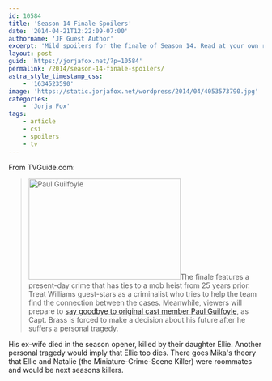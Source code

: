 ```yaml
---
id: 10584
title: 'Season 14 Finale Spoilers'
date: '2014-04-21T12:22:09-07:00'
authorname: 'JF Guest Author'
excerpt: 'Mild spoilers for the finale of Season 14. Read at your own risk.'
layout: post
guid: 'https://jorjafox.net/?p=10584'
permalink: /2014/season-14-finale-spoilers/
astra_style_timestamp_css:
    - '1634523590'
image: 'https://static.jorjafox.net/wordpress/2014/04/4053573790.jpg'
categories:
    - 'Jorja Fox'
tags:
    - article
    - csi
    - spoilers
    - tv
---
```


From TVGuide.com:
<blockquote><img class="alignright size-medium wp-image-10585" src="//static.jorjafox.net/wordpress/2014/04/4053573790.jpg" alt="Paul Guilfoyle" width="300" height="199" />The finale features a present-day crime that has ties to a mob heist from 25 years prior. Treat Williams guest-stars as a criminalist who tries to help the team find the connection between the cases. Meanwhile, viewers will prepare to <a href="http://www.tvguide.com/news/csi-paul-guilfoyle-leaving-1079634.aspx" target="_blank">say goodbye to original cast member Paul Guilfoyle</a>, as Capt. Brass is forced to make a decision about his future after he suffers a personal tragedy.</blockquote>
His ex-wife died in the season opener, killed by their daughter Ellie. Another personal tragedy would imply that Ellie too dies. There goes Mika's theory that Ellie and Natalie (the Miniature-Crime-Scene Killer) were roommates and would be next seasons killers.
